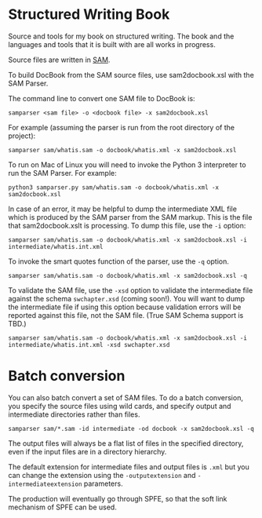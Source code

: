 # Structured Writing Book

Source and tools for my book on structured writing. The book and the languages and tools that it is built with are all works in progress.

Source files are written in [SAM](https://github.com/mbakeranalecta/sam).

To build DocBook from the SAM source files, use sam2docbook.xsl with the
SAM Parser.

The command line to convert one SAM file to DocBook is:

    samparser <sam file> -o <docbook file> -x sam2docbook.xsl
    
For example (assuming the parser is run from the root directory of the project):

    samparser sam/whatis.sam -o docbook/whatis.xml -x sam2docbook.xsl
    
To run on Mac of Linux you will need to invoke the Python 3 interpreter to
run the SAM Parser. For example:

    python3 samparser.py sam/whatis.sam -o docbook/whatis.xml -x sam2docbook.xsl
    
In case of an error, it may be helpful to dump the intermediate XML file 
which is produced by the SAM parser from the SAM markup. This is the file 
that sam2docbook.xslt is processing. To dump this file, use the `-i` option:

    samparser sam/whatis.sam -o docbook/whatis.xml -x sam2docbook.xsl -i intermediate/whatis.int.xml
    
To invoke the smart quotes function of the parser, use the `-q` option. 

    samparser sam/whatis.sam -o docbook/whatis.xml -x sam2docbook.xsl -q
    
To validate the SAM file, use the `-xsd` option to validate the intermediate 
file against the schema `swchapter.xsd` (coming soon!). You will want to dump the 
intermediate file if using this option because validation errors will 
be reported against this file, not the SAM file. (True SAM Schema support is 
TBD.)
 
    samparser sam/whatis.sam -o docbook/whatis.xml -x sam2docbook.xsl -i intermediate/whatis.int.xml -xsd swchapter.xsd
    
Batch conversion
================

You can also batch convert a set of SAM files. To do a batch conversion, you specify the source files using wild cards, and specify output and intermediate directories rather than files. 

    samparser sam/*.sam -id intermediate -od docbook -x sam2docbook.xsl -q
    
The output files will always be a flat list of files in the specified directory, even if the input files are in a directory hierarchy. 

The default extension for intermediate files and output files is `.xml` but 
you can change the extension using the `-outputextension` and `-intermediateextension` parameters. 

The production will eventually go through SPFE, so that the soft link mechanism
of SPFE can be used. 
 

    


